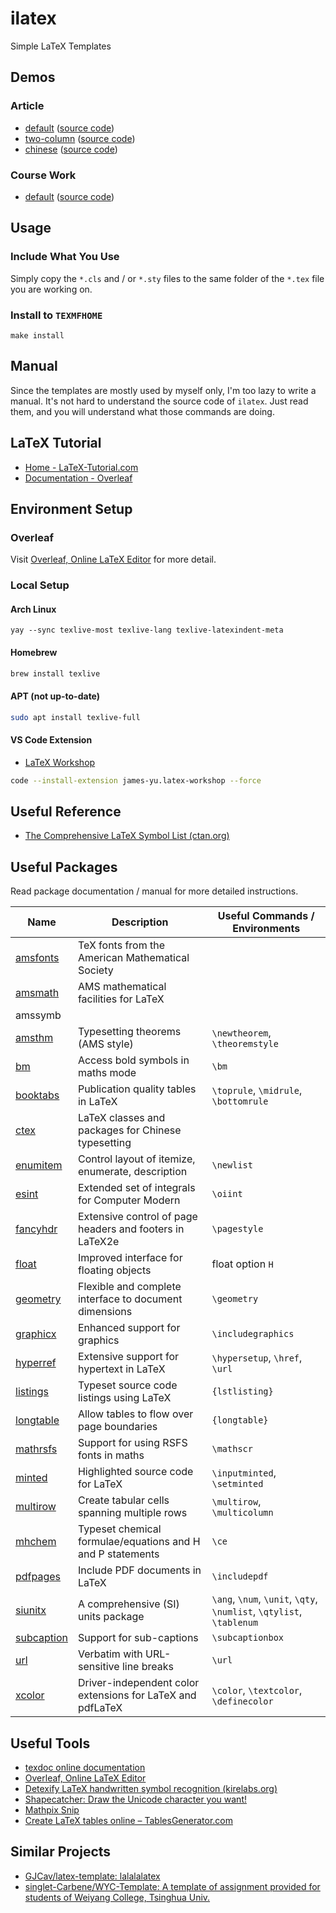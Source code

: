 # ilatex

Simple LaTeX Templates

## Demos

### Article

- [default](./demo/article/default/default.pdf) ([source code](https://github.com/liblaf/ilatex/blob/main/demo/article/default/default.tex))
- [two-column](./demo/article/two-column/two-column.pdf) ([source code](https://github.com/liblaf/ilatex/blob/main/demo/article/two-column/two-column.tex))
- [chinese](./demo/article/chinese/chinese.pdf) ([source code](https://github.com/liblaf/ilatex/blob/main/demo/article/chinese/chinese.tex))

### Course Work

- [default](./demo/work/default/default.pdf) ([source code](https://github.com/liblaf/ilatex/blob/main/demo/work/default/default.tex))

## Usage

### Include What You Use

Simply copy the `*.cls` and / or `*.sty` files to the same folder of the `*.tex` file you are working on.

### Install to `TEXMFHOME`

```shell
make install
```

## Manual

Since the templates are mostly used by myself only, I'm too lazy to write a manual. It's not hard to understand the source code of `ilatex`. Just read them, and you will understand what those commands are doing.

## LaTeX Tutorial

- [Home - LaTeX-Tutorial.com](https://latex-tutorial.com/)
- [Documentation - Overleaf](https://www.overleaf.com/learn)

## Environment Setup

### Overleaf

Visit [Overleaf, Online LaTeX Editor](https://www.overleaf.com) for more detail.

### Local Setup

#### Arch Linux

```shell
yay --sync texlive-most texlive-lang texlive-latexindent-meta
```

#### Homebrew

```bash
brew install texlive
```

#### APT (not up-to-date)

```bash
sudo apt install texlive-full
```

#### VS Code Extension

- [LaTeX Workshop](https://marketplace.visualstudio.com/items?itemName=James-Yu.latex-workshop)

```bash
code --install-extension james-yu.latex-workshop --force
```

## Useful Reference

- [The Comprehensive LaTeX Symbol List (ctan.org)](http://tug.ctan.org/info/symbols/comprehensive/symbols-a4.pdf)

## Useful Packages

Read package documentation / manual for more detailed instructions.

| Name                                              | Description                                                | Useful Commands / Environments                                       |
| ------------------------------------------------- | ---------------------------------------------------------- | -------------------------------------------------------------------- |
| [amsfonts](https://ctan.org/pkg/amsfonts)         | TeX fonts from the American Mathematical Society           |                                                                      |
| [amsmath](https://www.ctan.org/pkg/amsmath)       | AMS mathematical facilities for LaTeX                      |                                                                      |
| amssymb                                           |                                                            |                                                                      |
| [amsthm](https://www.ctan.org/pkg/amsthm)         | Typesetting theorems (AMS style)                           | `\newtheorem`, `\theoremstyle`                                       |
| [bm](https://www.ctan.org/pkg/bm)                 | Access bold symbols in maths mode                          | `\bm`                                                                |
| [booktabs](https://www.ctan.org/pkg/booktabs/)    | Publication quality tables in LaTeX                        | `\toprule`, `\midrule`, `\bottomrule`                                |
| [ctex](https://www.ctan.org/pkg/ctex)             | LaTeX classes and packages for Chinese typesetting         |                                                                      |
| [enumitem](https://www.ctan.org/pkg/enumitem)     | Control layout of itemize, enumerate, description          | `\newlist`                                                           |
| [esint](https://www.ctan.org/pkg/esint)           | Extended set of integrals for Computer Modern              | `\oiint`                                                             |
| [fancyhdr](https://www.ctan.org/pkg/fancyhdr)     | Extensive control of page headers and footers in LaTeX2e   | `\pagestyle`                                                         |
| [float](https://www.ctan.org/pkg/float)           | Improved interface for floating objects                    | float option `H`                                                     |
| [geometry](https://www.ctan.org/pkg/geometry)     | Flexible and complete interface to document dimensions     | `\geometry`                                                          |
| [graphicx](https://ctan.org/pkg/graphicx)         | Enhanced support for graphics                              | `\includegraphics`                                                   |
| [hyperref](https://ctan.org/pkg/hyperref)         | Extensive support for hypertext in LaTeX                   | `\hypersetup`, `\href`, `\url`                                       |
| [listings](https://www.ctan.org/pkg/listings)     | Typeset source code listings using LaTeX                   | `{lstlisting}`                                                       |
| [longtable](https://ctan.org/pkg/longtable)       | Allow tables to flow over page boundaries                  | `{longtable}`                                                        |
| [mathrsfs](https://www.ctan.org/pkg/mathrsfs)     | Support for using RSFS fonts in maths                      | `\mathscr`                                                           |
| [minted](https://www.ctan.org/pkg/minted)         | Highlighted source code for LaTeX                          | `\inputminted`, `\setminted`                                         |
| [multirow](https://www.ctan.org/pkg/multirow)     | Create tabular cells spanning multiple rows                | `\multirow`, `\multicolumn`                                          |
| [mhchem](https://www.ctan.org/pkg/mhchem)         | Typeset chemical formulae/equations and H and P statements | `\ce`                                                                |
| [pdfpages](https://www.ctan.org/pkg/pdfpages)     | Include PDF documents in LaTeX                             | `\includepdf`                                                        |
| [siunitx](https://ctan.org/pkg/siunitx)           | A comprehensive (SI) units package                         | `\ang`, `\num`, `\unit`, `\qty`, `\numlist`, `\qtylist`, `\tablenum` |
| [subcaption](https://www.ctan.org/pkg/subcaption) | Support for sub-captions                                   | `\subcaptionbox`                                                     |
| [url](https://www.ctan.org/pkg/url)               | Verbatim with URL-sensitive line breaks                    | `\url`                                                               |
| [xcolor](https://www.ctan.org/pkg/xcolor)         | Driver-independent color extensions for LaTeX and pdfLaTeX | `\color`, `\textcolor`, `\definecolor`                               |

## Useful Tools

- [texdoc online documentation](https://texdoc.org)
- [Overleaf, Online LaTeX Editor](https://www.overleaf.com)
- [Detexify LaTeX handwritten symbol recognition (kirelabs.org)](http://detexify.kirelabs.org/classify.html)
- [Shapecatcher: Draw the Unicode character you want!](http://shapecatcher.com/)
- [Mathpix Snip](https://mathpix.com/)
- [Create LaTeX tables online – TablesGenerator.com](https://www.tablesgenerator.com/)

## Similar Projects

- [GJCav/latex-template: lalalalatex](https://github.com/GJCav/latex-template)
- [singlet-Carbene/WYC-Template: A template of assignment provided for students of Weiyang College, Tsinghua Univ.](https://github.com/singlet-Carbene/WYC-Template)
